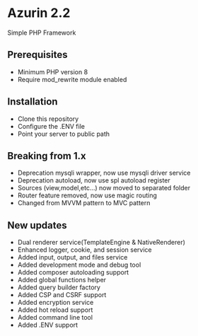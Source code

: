# Azurin 2.2
Simple PHP Framework

## Prerequisites
- Minimum PHP version 8
- Require mod_rewrite module enabled

## Installation
- Clone this repository
- Configure the .ENV file
- Point your server to public path

## Breaking from 1.x
- Deprecation mysqli wrapper, now use mysqli driver service
- Deprecation autoload, now use spl autoload register
- Sources (view,model,etc...) now moved to separated folder
- Router feature removed, now use magic routing
- Changed from MVVM pattern to MVC pattern

## New updates
- Dual renderer service(TemplateEngine & NativeRenderer)
- Enhanced logger, cookie, and session service
- Added input, output, and files service
- Added development mode and debug tool
- Added composer autoloading support
- Added global functions helper
- Added query builder factory
- Added CSP and CSRF support
- Added encryption service
- Added hot reload support
- Added command line tool
- Added .ENV support
